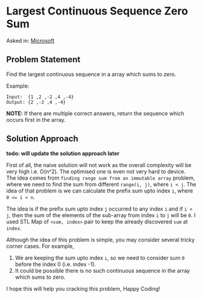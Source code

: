 # Largest Continuous Sequence Zero Sum

Asked in: [Microsoft](#)

## Problem Statement
Find the largest continuous sequence in a array which sums to zero.

Example:
```
Input:  {1 ,2 ,-2 ,4 ,-4}
Output: {2 ,-2 ,4 ,-4}
```

**NOTE:** If there are multiple correct answers, return the sequence which occurs first in the array.

## Solution Approach
**todo: will update the solution approach later**

First of all, the naive solution will not work as the overall complexity will be very high i.e. O(n^2). 
The optimised one is even not very hard to device. The idea comes from `finding range sum from an immutable array` problem,
where we need to find the sum from different `range(i, j)`, where `i < j`. The idea of that problem is we can calculate
the prefix sum upto index `i`, where `0 <= i < n`. 

The idea is if the prefix sum upto index `j` occurred to any index `i` and if `i < j`, then the sum of the elements of
the sub-array from index `i` to `j` will be `0`. I used STL Map of `<sum, index>` pair to keep the already discovered 
`sum` at `index`.

Although the idea of this problem is simple, you may consider several tricky corner cases. For example,
1. We are keeping the sum upto index `i`, so we need to consider sum `0` before the index 0 (i.e. index -1).
2. It could be possible there is no such continuous sequence in the array which sums to zero.

I hope this will help you cracking this problem, Happy Coding!